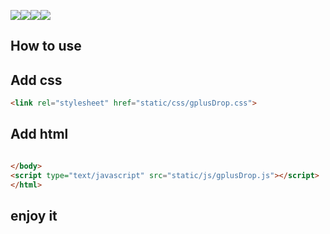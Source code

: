 <img src="demo1.jpg"/><img src="demo2.jpg"/><img src="demo3.jpg"/><img src="demo4.jpg"/>

## How to use 


## Add css
```html
<link rel="stylesheet" href="static/css/gplusDrop.css">
```

## Add html 
```html

</body>
<script type="text/javascript" src="static/js/gplusDrop.js"></script>
</html>

```
## enjoy it
